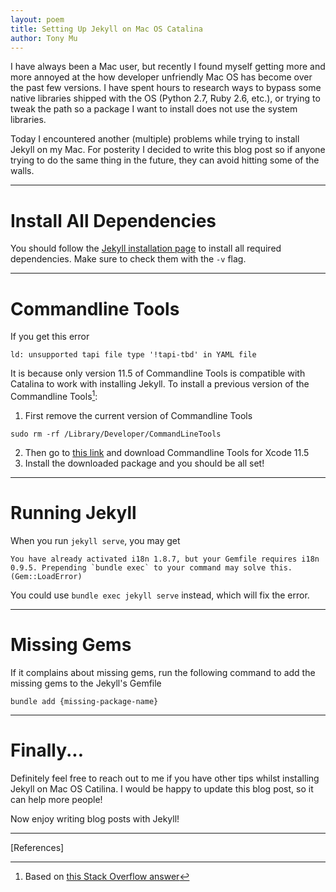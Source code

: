 ```yaml
---
layout: poem
title: Setting Up Jekyll on Mac OS Catalina
author: Tony Mu
---
```


I have always been a Mac user, but recently I found myself getting more and more annoyed at the how developer unfriendly Mac OS has become over the past few versions. I have spent hours to research ways to bypass some native libraries shipped with the OS (Python 2.7, Ruby 2.6, etc.), or trying to tweak the path so a package I want to install does not use the system libraries.

Today I encountered another (multiple) problems while trying to install Jekyll on my Mac. For posterity I decided to write this blog post so if anyone trying to do the same thing in the future, they can avoid hitting some of the walls.

---

# Install All Dependencies
You should follow the [Jekyll installation page](https://jekyllrb.com/docs/installation/) to install all required dependencies. Make sure to check them with the `-v` flag.

---

# Commandline Tools
If you get this error

~~~
ld: unsupported tapi file type '!tapi-tbd' in YAML file
~~~

It is because only version 11.5 of Commandline Tools is compatible with Catalina to work with installing Jekyll. To install a previous version of the Commandline Tools[^fn1]:

1. First remove the current version of Commandline Tools
~~~
sudo rm -rf /Library/Developer/CommandLineTools
~~~
2. Then go to [this link](https://developer.apple.com/download/more/) and download Commandline Tools for Xcode 11.5
3. Install the downloaded package and you should be all set!

---

# Running Jekyll
When you run `jekyll serve`, you may get

~~~
You have already activated i18n 1.8.7, but your Gemfile requires i18n 0.9.5. Prepending `bundle exec` to your command may solve this. (Gem::LoadError)
~~~

You could use `bundle exec jekyll serve` instead, which will fix the error.

---

# Missing Gems
If it complains about missing gems, run the following command to add the missing gems to the Jekyll's Gemfile

~~~
bundle add {missing-package-name}
~~~

---

# Finally...
Definitely feel free to reach out to me if you have other tips whilst installing Jekyll on Mac OS Catilina. I would be happy to update this blog post, so it can help more people!

Now enjoy writing blog posts with Jekyll!

---

[References]

[^fn1]: Based on [this Stack Overflow answer](https://stackoverflow.com/a/65518087/3777544)
